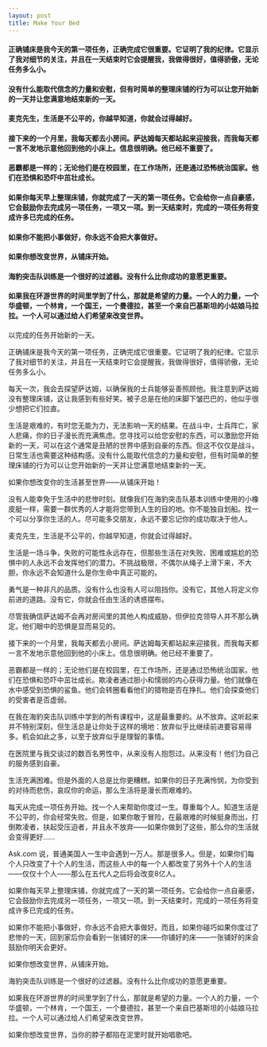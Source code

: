 ```yaml
---
layout: post
title: Make Your Bed
---
```

#### 正确铺床是我今天的第一项任务，正确完成它很重要。它证明了我的纪律。它显示了我对细节的关注，并且在一天结束时它会提醒我，我做得很好，值得骄傲，无论任务多么小。
#### 没有什么能取代信念的力量和安慰，但有时简单的整理床铺的行为可以让您开始新的一天并让您满意地结束新的一天。
#### 麦克先生，生活是不公平的，你越早知道，你就会过得越好。
#### 接下来的一个月里，我每天都去小房间。萨达姆每天都站起来迎接我，而我每天都一言不发地示意他回到他的小床上。信息很明确。他已经不重要了。
#### 恶霸都是一样的；无论他们是在校园里，在工作场所，还是通过恐怖统治国家。他们在恐惧和恐吓中茁壮成长。
#### 如果你每天早上整理床铺，你就完成了一天的第一项任务。它会给你一点自豪感，它会鼓励你去完成另一项任务，一项又一项。到一天结束时，完成的一项任务将变成许多已完成的任务。
#### 如果你不能把小事做好，你永远不会把大事做好。
#### 如果你想改变世界，从铺床开始。
#### 海豹突击队训练是一个很好的过滤器。没有什么比你成功的意愿更重要。
#### 如果我在环游世界的时间里学到了什么，那就是希望的力量。一个人的力量，一个华盛顿，一个林肯，一个国王，一个曼德拉，甚至一个来自巴基斯坦的小姑娘马拉拉。一个人可以通过给人们希望来改变世界。
<!-- more -->
以完成的任务开始新的一天。

正确铺床是我今天的第一项任务，正确完成它很重要。它证明了我的纪律。它显示了我对细节的关注，并且在一天结束时它会提醒我，我做得很好，值得骄傲，无论任务多么小。

每天一次，我会去探望萨达姆，以确保我的士兵能够妥善照顾他。我注意到萨达姆没有整理床铺，这让我感到有些好笑。被子总是在他的床脚下皱巴巴的，他似乎很少想把它们拉直。

生活是艰难的，有时您无能为力，无法影响一天的结果。在战斗中，士兵阵亡，家人悲痛，你的日子漫长而充满焦虑。您寻找可以给您安慰的东西，可以激励您开始新的一天，可以在这个通常是丑陋的世界中感到自豪的东西。但这不仅仅是战斗。日常生活也需要这种结构感。没有什么能取代信念的力量和安慰，但有时简单的整理床铺的行为可以让您开始新的一天并让您满意地结束新的一天。

如果你想改变你的生活甚至世界——从铺床开始！

没有人能幸免于生活中的悲惨时刻。就像我们在海豹突击队基本训练中使用的小橡皮艇一样，需要一群优秀的人才能将您带到人生的目的地。你不能独自划船。找一个可以分享你生活的人。尽可能多交朋友，永远不要忘记你的成功取决于他人。

麦克先生，生活是不公平的，你越早知道，你就会过得越好。

生活是一场斗争，失败的可能性永远存在，但那些生活在对失败、困难或尴尬的恐惧中的人永远不会发挥他们的潜力。不挑战极限，不偶尔从绳子上滑下来，不大胆，你永远不会知道什么是你生命中真正可能的。

勇气是一种非凡的品质。没有什么也没有人可以阻挡你。没有它，其他人将定义你前进的道路。没有它，你就会任由生活的诱惑摆布。

尽管我确信萨达姆不会再对房间里的其他人构成威胁，但伊拉克领导人并不那么确定。他们眼中的恐惧是显而易见的。

接下来的一个月里，我每天都去小房间。萨达姆每天都站起来迎接我，而我每天都一言不发地示意他回到他的小床上。信息很明确。他已经不重要了。

恶霸都是一样的；无论他们是在校园里，在工作场所，还是通过恐怖统治国家。他们在恐惧和恐吓中茁壮成长。欺凌者通过胆小和懦弱的内心获得力量。他们就像在水中感受到恐惧的鲨鱼。他们会转圈看看他们的猎物是否在挣扎。他们会探查他们的受害者是否虚弱。

在我在海豹突击队训练中学到的所有课程中，这是最重要的。从不放弃。这听起来并不特别深刻，但生活总是让你处于这样的境地：放弃似乎比继续前进要容易得多。机会如此之多，以至于放弃似乎是理智的事情。

在医院里与我交谈过的数百名男性中，从来没有人抱怨过。从来没有！他们为自己的服务感到自豪。

生活充满困难。但是外面的人总是比你更糟糕。如果你的日子充满怜悯，为你受到的对待而悲伤，哀叹你的命运，那么生活将是漫长而艰难的。

每天从完成一项任务开始。找一个人来帮助你度过一生。尊重每个人。知道生活是不公平的，你会经常失败。但是，如果你敢于冒险，在最艰难的时候挺身而出，打倒欺凌者，扶起受压迫者，并且永不放弃——如果你做到了这些，那么你的生活就会变得更好……

Ask.com 说，普通美国人一生中会遇到一万人。那是很多人。但是，如果你们每个人只改变了十个人的生活，而这些人中的每一个人都改变了另外十个人的生活——仅仅十个人——那么在五代人之后将会改变8亿人。

如果你每天早上整理床铺，你就完成了一天的第一项任务。它会给你一点自豪感，它会鼓励你去完成另一项任务，一项又一项。到一天结束时，完成的一项任务将变成许多已完成的任务。

如果你不能把小事做好，你永远不会把大事做好。而且，如果你碰巧如果你度过了悲惨的一天，回到家后你会看到一张铺好的床——你铺好的床——一张铺好的床会鼓励你明天会更好。

如果你想改变世界，从铺床开始。

海豹突击队训练是一个很好的过滤器。没有什么比你成功的意愿更重要。

如果我在环游世界的时间里学到了什么，那就是希望的力量。一个人的力量，一个华盛顿，一个林肯，一个国王，一个曼德拉，甚至一个来自巴基斯坦的小姑娘马拉拉。一个人可以通过给人们希望来改变世界。

如果你想改变世界，当你的脖子都陷在泥里时就开始唱歌吧。